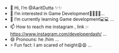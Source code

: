 - 👋 Hi, I’m @AaritDutta  ✨✨
- 👀 I’m interested in Game Development👩‍💻👩‍💻...
- 🌱 I’m currently learning Game development💻💻 ...
- 📫 How to reach me instagram , link :- https://www.instagram.com/developerdash/ ...
- 😄 Pronouns: he /him ...
- ⚡ Fun fact: I am scared of height😩😩 ...

<!---
AaritDutta/AaritDutta is a ✨ special ✨ repository because its `README.md` (this file) appears on your GitHub profile.
You can click the Preview link to take a look at your changes.
--->
